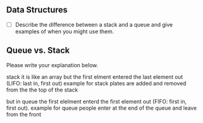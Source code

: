 ## Data Structures
* [ ] Describe the difference between a stack and a queue and give examples of when you might use them.

## Queue vs. Stack
Please write your explanation below.



stack it is like an array but the first elment entered the last element out (LIFO: last in, first out)
 example for stack  plates are added and removed from the the top of the stack 


 but in queue the first elelment enterd  the first element out 
 (FIFO: first in, first out).
 example for queue people enter at the end of the queue and leave from the front